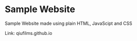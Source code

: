 # Sample Website

Sample Website made using plain HTML, JavaScipt and CSS

Link: qiufilms.github.io
